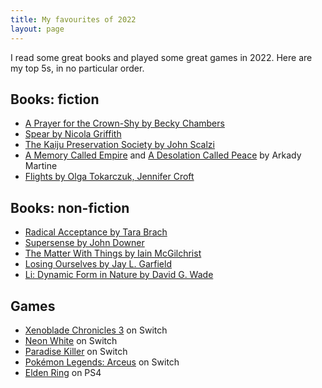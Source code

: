 ```yaml
---
title: My favourites of 2022
layout: page
---
```


I read some great books and played some great games in 2022. Here are my top 5s, in no particular order.

## Books: fiction

- [A Prayer for the Crown-Shy by Becky Chambers](https://www.goodreads.com/book/show/40864030-a-prayer-for-the-crown-shy)
- [Spear by Nicola Griffith](https://www.goodreads.com/book/show/58032826-spear)
- [The Kaiju Preservation Society by John Scalzi](https://www.goodreads.com/book/show/59588796-the-kaiju-preservation-society)
- [A Memory Called Empire](https://www.goodreads.com/book/show/57723963-a-memory-called-empire) and [A Desolation Called Peace](https://www.goodreads.com/book/show/55585233-a-desolation-called-peace) by Arkady Martine
- [Flights by Olga Tokarczuk, Jennifer Croft](https://www.goodreads.com/book/show/35165929-flights)

## Books: non-fiction

- [Radical Acceptance by Tara Brach](https://www.goodreads.com/book/show/19363412-radical-acceptance)
- [Supersense by John Downer](https://www.goodreads.com/book/show/3230733-supersense)
- [The Matter With Things by Iain McGilchrist](https://www.goodreads.com/book/show/59577089-the-matter-with-things)
- [Losing Ourselves by Jay L. Garfield](https://www.goodreads.com/book/show/61146136-losing-ourselves)
- [Li: Dynamic Form in Nature by David G. Wade](https://www.goodreads.com/book/show/316280.Li)

## Games

- [Xenoblade Chronicles 3](https://www.nintendo.com/store/products/xenoblade-chronicles-3-switch/) on Switch
- [Neon White](https://neonwhite.rip/) on Switch
- [Paradise Killer](http://paradisekiller.com/) on Switch
- [Pokémon Legends: Arceus](https://legends.pokemon.com/en-us/) on Switch
- [Elden Ring](https://en.bandainamcoent.eu/elden-ring/elden-ring) on PS4
